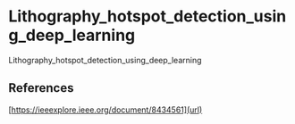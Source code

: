 # Lithography_hotspot_detection_using_deep_learning
Lithography_hotspot_detection_using_deep_learning
## References
[https://ieeexplore.ieee.org/document/8434561](url)
